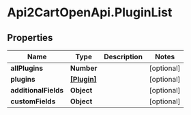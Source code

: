 # Api2CartOpenApi.PluginList

## Properties

Name | Type | Description | Notes
------------ | ------------- | ------------- | -------------
**allPlugins** | **Number** |  | [optional] 
**plugins** | [**[Plugin]**](Plugin.md) |  | [optional] 
**additionalFields** | **Object** |  | [optional] 
**customFields** | **Object** |  | [optional] 


